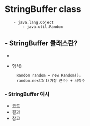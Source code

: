 # StringBuffer class

        - java.lang.Object
            - java.util.Random  

## - StringBuffer 클래스란?
- 
- 형식) 

        Random random = new Random();
        random.nextInt(가장 큰수) + 시작수
        
### - StringBuffer 예시
- 코드
- 결과
- 참고